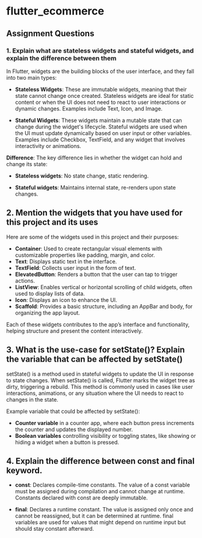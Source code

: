 # flutter_ecommerce

## Assignment Questions

### 1. Explain what are stateless widgets and stateful widgets, and explain the difference between them

In Flutter, widgets are the building blocks of the user interface, and they fall into two main types:

- **Stateless Widgets**: These are immutable widgets, meaning that their state cannot change once created. Stateless widgets are ideal for static content or when the UI does not need to react to user interactions or dynamic changes. Examples include Text, Icon, and Image.

- **Stateful Widgets**: These widgets maintain a mutable state that can change during the widget's lifecycle. Stateful widgets are used when the UI must update dynamically based on user input or other variables. Examples include Checkbox, TextField, and any widget that involves interactivity or animations.

**Difference**: The key difference lies in whether the widget can hold and change its state:

- **Stateless widgets**: No state change, static rendering.

- **Stateful widgets**: Maintains internal state, re-renders upon state changes.

## 2. Mention the widgets that you have used for this project and its uses

Here are some of the widgets used in this project and their purposes:

- **Container**: Used to create rectangular visual elements with customizable properties like padding, margin, and color.
- **Text**: Displays static text in the interface.
- **TextField**: Collects user input in the form of text.
- **ElevatedButton**: Renders a button that the user can tap to trigger actions.
- **ListView**: Enables vertical or horizontal scrolling of child widgets, often used to display lists of data.
- **Icon**: Displays an icon to enhance the UI.
- **Scaffold**: Provides a basic structure, including an AppBar and body, for organizing the app layout.

Each of these widgets contributes to the app’s interface and functionality, helping structure and present the content interactively.

## 3. What is the use-case for setState()? Explain the variable that can be affected by setState()

setState() is a method used in stateful widgets to update the UI in response to state changes. When setState() is called, Flutter marks the widget tree as dirty, triggering a rebuild. This method is commonly used in cases like user interactions, animations, or any situation where the UI needs to react to changes in the state.

Example variable that could be affected by setState():

- **Counter variable** in a counter app, where each button press increments the counter and updates the displayed number.
- **Boolean variables** controlling visibility or toggling states, like showing or hiding a widget when a button is pressed.

## 4. Explain the difference between const and final keyword.

- **const**: Declares compile-time constants. The value of a const variable must be assigned during compilation and cannot change at runtime. Constants declared with const are deeply immutable.

- **final**: Declares a runtime constant. The value is assigned only once and cannot be reassigned, but it can be determined at runtime. final variables are used for values that might depend on runtime input but should stay constant afterward.
